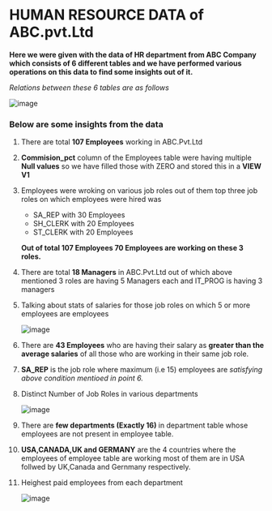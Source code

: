 # HUMAN RESOURCE DATA of ABC.pvt.Ltd

**Here we were given with the data of HR department from ABC Company which consists of 6 different tables and we have performed various operations on this data to find some insights out of it.**

*Relations between these 6 tables are as follows*

![image](https://user-images.githubusercontent.com/80534916/184295186-f4e3f85c-b413-4250-b3ca-93c739e9bdb8.png)


### Below are some insights from the data


1. There are total **107 Employees** working in ABC.Pvt.Ltd

2. **Commision_pct** column of the Employees table were having multiple **Null values** so we have filled those with ZERO and stored this in a **VIEW V1**

3. Employees were wroking on various job roles out of them top three job roles on which employees were hired was 
    * SA_REP with 30 Employees
    * SH_CLERK with 20 Employees
    * ST_CLERK with 20 Employees
    
    **Out of total 107 Employees 70 Employees are working on these 3 roles.**
 
4. There are total **18 Managers** in ABC.Pvt.Ltd out of which above mentioned 3 roles are having 5 Managers each and IT_PROG is having 3 managers
 
5. Talking about stats of salaries for those job roles on which 5 or more employees are employees 
 
     ![image](https://user-images.githubusercontent.com/80534916/184376435-1438d104-13f4-4e49-9763-ed7151b16733.png)
     
6. There are **43 Employees** who are having their salary as **greater than the average salaries** of all those who are working in their same job role.

7. **SA_REP** is the job role where maximum (i.e 15) employees are *satisfying above condition mentioed in point 6.*

8. Distinct Number of Job Roles in various departments

    ![image](https://user-images.githubusercontent.com/80534916/184384620-8bb7e34f-66f7-47e2-89a7-6f3c4de05606.png)

9. There are **few departments (Exactly 16)** in department table whose employees are not present in employee table.

10. **USA,CANADA,UK and GERMANY** are the 4 countries where the employees of employee table are working most of them are in USA follwed by UK,Canada and Gernmany respectively.

11. Heighest paid employees from each department

    ![image](https://user-images.githubusercontent.com/80534916/184385892-18f3d3ab-185e-4a2c-a72f-1c807397de37.png)





